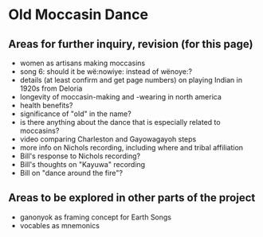 # Old Moccasin Dance

## Areas for further inquiry, revision (for this page)

- women as artisans making moccasins
- song 6: should it be wë:nowiye: instead of wënoye:?
- details (at least confirm and get page numbers) on playing Indian in 1920s
  from Deloria
- longevity of moccasin-making and -wearing in north america
- health benefits?
- significance of "old" in the name?
- is there anything about the dance that is especially related to moccasins?
- video comparing Charleston and Gayowagayoh steps
- more info on Nichols recording, including where and tribal affiliation
- Bill's response to Nichols recording?
- Bill's thoughts on "Kayuwa" recording
- Bill on "dance around the fire"?

## Areas to be explored in other parts of the project

- ganonyok as framing concept for Earth Songs
- vocables as mnemonics

